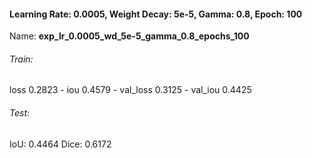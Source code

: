 #### Learning Rate: 0.0005, Weight Decay: 5e-5, Gamma: 0.8, Epoch: 100
Name: **exp_lr_0.0005_wd_5e-5_gamma_0.8_epochs_100**
###### Train:
loss 0.2823 - iou 0.4579 - val_loss 0.3125 - val_iou 0.4425
###### Test:
IoU: 0.4464
Dice: 0.6172
